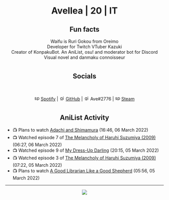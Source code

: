 <h1 align="center">
Avellea | 20 | IT
</h1>



<h2 align="center">
Fun facts
</h2>

<p align="center">
Waifu is Ruri Gokou from Oreimo<br>
Developer for Twitch VTuber Kazuki<br>
Creator of KonpakuBot. An AniList, osu! and moderator bot for Discord<br>
Visual novel and danmaku connoisseur
</p>

<h1>
<h2 align="center">Socials</h2>
<br>
<p align="center">
<img src="https://open.scdn.co/cdn/images/favicon.5cb2bd30.ico" alt="spotify logo" width="16"> <a href="https://open.spotify.com/user/2r8tkjt7qlh7uo7k06z43t63a">Spotify</a> | <img src="https://github.com/fluidicon.png" alt="github logo" width="16"> <a href="https://github.com/Avellea">GitHub</a> | <img src="https://i.imgur.com/ywxedYu.png" alt="github logo" width="16"> Ave#2776 | <img src="https://store.steampowered.com/favicon.ico" alt="spotify logo" width="16"> <a href="https://steamcommunity.com/id/Avellea/">Steam</a>
</p>
<h1>

<h2 align="center">AniList Activity</h2>

<!-- ANILIST_ACTIVITY:start -->

-   📺 Plans to watch [Adachi and Shimamura](https://anilist.co/anime/109287) (16:46, 06 March 2022)
-   📺 Watched episode 7 of [The Melancholy of Haruhi Suzumiya (2009)](https://anilist.co/anime/4382) (06:27, 06 March 2022)
-   📺 Watched episode 9 of [My Dress-Up Darling](https://anilist.co/anime/132405) (20:15, 05 March 2022)
-   📺 Watched episode 3 of [The Melancholy of Haruhi Suzumiya (2009)](https://anilist.co/anime/4382) (07:22, 05 March 2022)
-   📺 Plans to watch [A Good Librarian Like a Good Shepherd](https://anilist.co/anime/17827) (05:56, 05 March 2022)

<!-- ANILIST_ACTIVITY:end -->


---



<p align="center">
<img src="https://i.pinimg.com/originals/5f/95/04/5f9504eb5a7d27ec7a6121b9e9aa48b3.gif">
<p>
